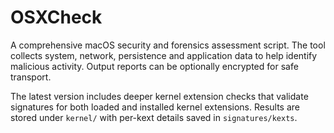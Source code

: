 # OSXCheck

A comprehensive macOS security and forensics assessment script. The tool
collects system, network, persistence and application data to help identify
malicious activity. Output reports can be optionally encrypted for safe
transport.

The latest version includes deeper kernel extension checks that validate
signatures for both loaded and installed kernel extensions. Results are
stored under `kernel/` with per-kext details saved in `signatures/kexts`.
